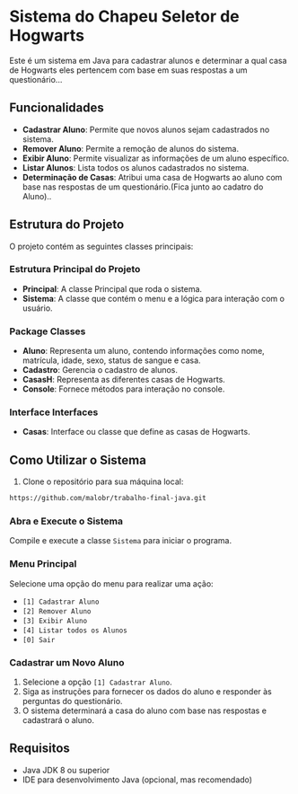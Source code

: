# Sistema do Chapeu Seletor de Hogwarts

Este é um sistema em Java para cadastrar alunos e determinar a qual casa de Hogwarts eles pertencem com base em suas respostas a um questionário...

## Funcionalidades

- **Cadastrar Aluno**: Permite que novos alunos sejam cadastrados no sistema.
- **Remover Aluno**: Permite a remoção de alunos do sistema.
- **Exibir Aluno**: Permite visualizar as informações de um aluno específico.
- **Listar Alunos**: Lista todos os alunos cadastrados no sistema.
- **Determinação de Casas**: Atribui uma casa de Hogwarts ao aluno com base nas respostas de um questionário.(Fica junto ao cadatro do Aluno)..

## Estrutura do Projeto

O projeto contém as seguintes classes principais:


### Estrutura Principal do Projeto
- **Principal**: A classe Principal que roda o sistema.
- **Sistema**: A classe que contém o menu e a lógica para interação com o usuário.

### Package Classes
- **Aluno**: Representa um aluno, contendo informações como nome, matrícula, idade, sexo, status de sangue e casa.
- **Cadastro**: Gerencia o cadastro de alunos.
- **CasasH**: Representa as diferentes casas de Hogwarts.
- **Console**: Fornece métodos para interação no console.


### Interface Interfaces
- **Casas**: Interface ou classe que define as casas de Hogwarts.

## Como Utilizar o Sistema

1. Clone o repositório para sua máquina local:

```bash
https://github.com/malobr/trabalho-final-java.git
```

### Abra e Execute o Sistema

Compile e execute a classe `Sistema` para iniciar o programa.

### Menu Principal

Selecione uma opção do menu para realizar uma ação:
- `[1] Cadastrar Aluno`
- `[2] Remover Aluno`
- `[3] Exibir Aluno`
- `[4] Listar todos os Alunos`
- `[0] Sair`

### Cadastrar um Novo Aluno

1. Selecione a opção `[1] Cadastrar Aluno`.
2. Siga as instruções para fornecer os dados do aluno e responder às perguntas do questionário.
3. O sistema determinará a casa do aluno com base nas respostas e cadastrará o aluno.

## Requisitos

- Java JDK 8 ou superior
- IDE para desenvolvimento Java (opcional, mas recomendado)



